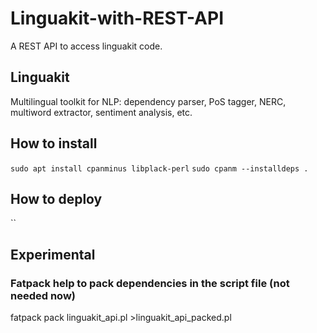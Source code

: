 # Linguakit-with-REST-API
A REST API to access linguakit code.

## Linguakit
Multilingual toolkit for NLP: dependency parser, PoS tagger, NERC, multiword extractor, sentiment analysis, etc. 

## How to install
`sudo apt install cpanminus libplack-perl`
`sudo cpanm --installdeps .`

## How to deploy
``


## Experimental

### Fatpack help to pack dependencies in the script file (not needed now)

fatpack pack linguakit_api.pl >linguakit_api_packed.pl 